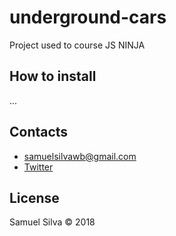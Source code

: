 # underground-cars

Project used to course JS NINJA 

## How to install

...

## Contacts

- samuelsilvawb@gmail.com
- [Twitter](https://twitter.com/samuelsilvadev)


## License

Samuel Silva &copy; 2018
